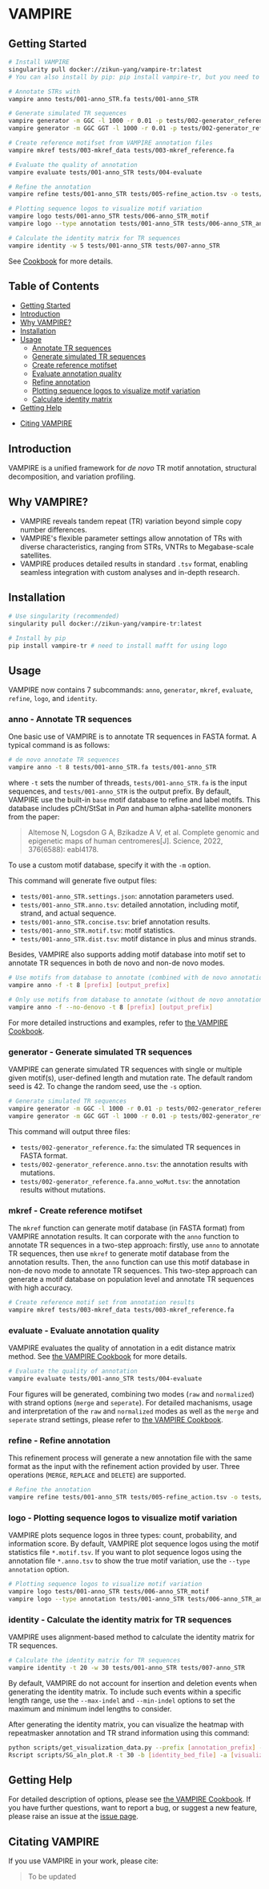 # VAMPIRE

## <a name="started"></a>Getting Started
```sh
# Install VAMPIRE
singularity pull docker://zikun-yang/vampire-tr:latest
# You can also install by pip: pip install vampire-tr, but you need to install mafft for using logo

# Annotate STRs with
vampire anno tests/001-anno_STR.fa tests/001-anno_STR

# Generate simulated TR sequences
vampire generator -m GGC -l 1000 -r 0.01 -p tests/002-generator_reference
vampire generator -m GGC GGT -l 1000 -r 0.01 -p tests/002-generator_reference

# Create reference motifset from VAMPIRE annotation files
vampire mkref tests/003-mkref_data tests/003-mkref_reference.fa

# Evaluate the quality of annotation
vampire evaluate tests/001-anno_STR tests/004-evaluate

# Refine the annotation
vampire refine tests/001-anno_STR tests/005-refine_action.tsv -o tests/005-anno_STR.revised

# Plotting sequence logos to visualize motif variation
vampire logo tests/001-anno_STR tests/006-anno_STR_motif
vampire logo --type annotation tests/001-anno_STR tests/006-anno_STR_annotation

# Calculate the identity matrix for TR sequences
vampire identity -w 5 tests/001-anno_STR tests/007-anno_STR
```
See [Cookbook](https://zikun-yang.github.io/VAMPIRE_Cookbook/) for more details.

## <a name="toc"></a>Table of Contents

- [Getting Started](#started)
- [Introduction](#intro)
- [Why VAMPIRE?](#why)
- [Installation](#install)
- [Usage](#usage)
    - [Annotate TR sequences](#anno)
    - [Generate simulated TR sequences](#generator)
    - [Create reference motifset](#mkref)
    - [Evaluate annotation quality](#evaluate)
    - [Refine annotation](#refine)
    - [Plotting sequence logos to visualize motif variation](#logo)
    - [Calculate identity matrix](#identity)
- [Getting Help](#help)
<!--
- [Limitations](#limitations)
-->
- [Citing VAMPIRE](#cite)

## <a name="intro"></a>Introduction

VAMPIRE is a unified framework for *de novo* TR motif annotation, structural decomposition, and variation profiling.

## <a name="why"></a>Why VAMPIRE?

- VAMPIRE reveals tandem repeat (TR) variation beyond simple copy number differences.
- VAMPIRE's flexible parameter settings allow annotation of TRs with diverse characteristics, ranging from STRs, VNTRs to Megabase-scale satellites.
- VAMPIRE produces detailed results in standard `.tsv` format, enabling seamless integration with custom analyses and in-depth research.

## <a name="install"></a>Installation

```sh
# Use singularity (recommended)
singularity pull docker://zikun-yang/vampire-tr:latest

# Install by pip 
pip install vampire-tr # need to install mafft for using logo

```

## <a name="usage"></a>Usage

VAMPIRE now contains 7 subcommands: `anno`, `generator`, `mkref`, `evaluate`, `refine`, `logo`, and `identity`.

### <a name="anno"></a>anno - Annotate TR sequences

One basic use of VAMPIRE is to annotate TR sequences in FASTA format. A typical command is as follows:
```sh
# de novo annotate TR sequences
vampire anno -t 8 tests/001-anno_STR.fa tests/001-anno_STR
```
where `-t` sets the number of threads, `tests/001-anno_STR.fa` is the input sequences, and `tests/001-anno_STR` is the output prefix. By default, VAMPIRE use the built-in `base` motif database to refine and label motifs. This database includes pCht/StSat in *Pan* and human alpha-satellite mononers from the paper:
> Altemose N, Logsdon G A, Bzikadze A V, et al. 
> Complete genomic and epigenetic maps of human centromeres[J]. 
> Science, 2022, 376(6588): eabl4178.

To use a custom motif database, specify it with the `-m` option.

This command will generate five output files:
- `tests/001-anno_STR.settings.json`: annotation parameters used.
- `tests/001-anno_STR.anno.tsv`: detailed annotation, including motif, strand, and actual sequence.
- `tests/001-anno_STR.concise.tsv`: brief annotation results.
- `tests/001-anno_STR.motif.tsv`: motif statistics.
- `tests/001-anno_STR.dist.tsv`: motif distance in plus and minus strands.

Besides, VAMPIRE also supports adding motif database into motif set to annotate TR sequences in both de novo and non-de novo modes. 
```sh
# Use motifs from database to annotate (combined with de novo annotation)
vampire anno -f -t 8 [prefix] [output_prefix]

# Only use motifs from database to annotate (without de novo annotation)
vampire anno -f --no-denovo -t 8 [prefix] [output_prefix]
```
For more detailed instructions and examples, refer to [the VAMPIRE Cookbook](https://zikun-yang.github.io/VAMPIRE_Cookbook/).

### <a name="generator"></a>generator - Generate simulated TR sequences
VAMPIRE can generate simulated TR sequences with single or multiple given motif(s), user-defined length and mutation rate. The default random seed is 42. To change the random seed, use the `-s` option.
```sh
# Generate simulated TR sequences
vampire generator -m GGC -l 1000 -r 0.01 -p tests/002-generator_reference
vampire generator -m GGC GGT -l 1000 -r 0.01 -p tests/002-generator_reference
```
This command will output three files:
- `tests/002-generator_reference.fa`: the simulated TR sequences in FASTA format.
- `tests/002-generator_reference.anno.tsv`: the annotation results with mutations.
- `tests/002-generator_reference.fa.anno_woMut.tsv`: the annotation results without mutations.

### <a name="mkref"></a>mkref - Create reference motifset

The `mkref` function can generate motif database (in FASTA format) from VAMPIRE annotation results. It can corporate with the `anno` function to annotate TR sequences in a two-step approach: firstly, use `anno` to annotate TR sequences, then use `mkref` to generate motif database from the annotation results. Then, the `anno` function can use this motif database in non-de novo mode to annotate TR sequences.  This two-step approach can generate a motif database on population level and annotate TR sequences with high accuracy.
```sh
# Create reference motif set from annotation results
vampire mkref tests/003-mkref_data tests/003-mkref_reference.fa
```


### <a name="evaluate"></a>evaluate - Evaluate annotation quality
VAMPIRE evaluates the quality of annotation in a edit distance matrix method. See [the VAMPIRE Cookbook](https://zikun-yang.github.io/VAMPIRE_Cookbook/) for more details.
```sh
# Evaluate the quality of annotation
vampire evaluate tests/001-anno_STR tests/004-evaluate
```
Four figures will be generated, combining two modes (`raw` and `normalized`) with strand options (`merge` and `seperate`). For detailed machanisms, usage and interpretation of the `raw` and `normalized` modes as well as the `merge` and `seperate` strand settings, please refer to [the VAMPIRE Cookbook](https://zikun-yang.github.io/VAMPIRE_Cookbook/).

### <a name="refine"></a>refine - Refine annotation

This refinement process will generate a new annotation file with the same format as the input with the refinement action provided by user. Three operations (`MERGE`, `REPLACE` and `DELETE`) are supported.
```sh
# Refine the annotation
vampire refine tests/001-anno_STR tests/005-refine_action.tsv -o tests/005-anno_STR.revised
```

### <a name="logo"></a>logo - Plotting sequence logos to visualize motif variation

VAMPIRE plots sequence logos in three types: count, probability, and information score. By default, VAMPIRE plot sequence logos using the motif statistics file `*.motif.tsv`. If you want to plot sequence logos using the annotation file `*.anno.tsv` to show the true motif variation, use the `--type annotation` option.
```sh
# Plotting sequence logos to visualize motif variation
vampire logo tests/001-anno_STR tests/006-anno_STR_motif
vampire logo --type annotation tests/001-anno_STR tests/006-anno_STR_annotation
```


### <a name="identity"></a>identity - Calculate the identity matrix for TR sequences

VAMPIRE uses alignment-based method to calculate the identity matrix for TR sequences.
```sh
# Calculate the identity matrix for TR sequences
vampire identity -t 20 -w 30 tests/001-anno_STR tests/007-anno_STR
```
By default, VAMPIRE do not account for insertion and deletion events when generating the identity matrix. To include such events within a specific length range, use the `--max-indel` and `--min-indel` options to set the maximum and minimum indel lengths to consider.

After generating the identity matrix, you can visualize the heatmap with repeatmasker annotation and TR strand information using this command:
```sh
python scripts/get_visualization_data.py --prefix [annotation_prefix] --repeat [repeatmasker_annotation] --output [output_prefix]
Rscript scripts/SG_aln_plot.R -t 30 -b [identity_bed_file] -a [visualization_data] -p [figure_output_prefix]
```

## <a name="help"></a>Getting Help

For detailed description of options, please see [the VAMPIRE Cookbook](https://zikun-yang.github.io/VAMPIRE_Cookbook/). If you have further questions, want to report a bug, or suggest a new feature, please raise an issue at the [issue page](https://github.com/zikun-yang/VAMPIRE/issues).

<!--
## <a name="limitations"></a>Limitations

- VAMPIRE is designed for annotating the variation of TRs. While it can be used for genome-wide TR annotation with basic information, it can be time-consuming due to the additional data it processes. To address this, we plan to develop a `scan` function optimized for whole-genome TR annotation.
- TRs with very low copy numbers may be challenging to annotate accurately due to the limited availability of k-mers.
-->

## <a name="cite"></a>Citating VAMPIRE

If you use VAMPIRE in your work, please cite:
> To be updated

